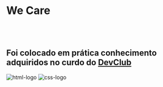 <h1>We Care</h1>
<br>
<br>

<h2>Foi colocado em prática conhecimento adquiridos no curdo do <a href="https://rodolfomori.com.br/devclub">DevClub</a></h2>

<img src="https://img.shields.io/badge/HTML5-E34F26?style=for-the-badge&logo=html5&logoColor=white" alt="html-logo">
<img src="https://img.shields.io/badge/CSS3-1572B6?style=for-the-badge&logo=css3&logoColor=white" alt="css-logo">
